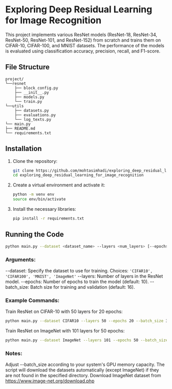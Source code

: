 # Exploring Deep Residual Learning for Image Recognition

This project implements various ResNet models (ResNet-18, ResNet-34, ResNet-50, ResNet-101, and ResNet-152) from scratch and trains them on CIFAR-10, CIFAR-100, and MNIST datasets. The performance of the models is evaluated using classification accuracy, precision, recall, and F1-score.

## File Structure
```
project/
└──resnet
    ├── block_config.py
    ├── __init__.py
    ├── models.py
    └── train.py
└──utils
    ├── datasets.py
    ├── evaluations.py
    └── log_texts.py
└── main.py
├── README.md
└── requirements.txt

```


## Installation

1. Clone the repository:
    ```bash
    git clone https://github.com/mohtasimhadi/exploring_deep_residual_learning_for_image_recognition.git
    cd exploring_deep_residual_learning_for_image_recognition
    ```

2. Create a virtual environment and activate it:
    ```bash
    python -m venv env
    source env/bin/activate
    ```

3. Install the necessary libraries:
    ```bash
    pip install -r requirements.txt
    ```

## Running the Code

```bash
python main.py --dataset <dataset_name> --layers <num_layers> [--epochs <num_epochs>] [--batch_size <batch_size>]
```

### Arguments:
--dataset: Specify the dataset to use for training.
  Choices: `'CIFAR10', 'CIFAR100', 'MNIST', 'ImageNet'`
--layers: Number of layers in the ResNet model.
--epochs: Number of epochs to train the model (default: 10).
--batch_size: Batch size for training and validation (default: 16).

### Example Commands:
Train ResNet on CIFAR-10 with 50 layers for 20 epochs:
```bash
python main.py --dataset CIFAR10 --layers 50 --epochs 20 --batch_size 32
```
Train ResNet on ImageNet with 101 layers for 50 epochs:
```bash
python main.py --dataset ImageNet --layers 101 --epochs 50 --batch_size 64
```
### Notes:
Adjust --batch_size according to your system's GPU memory capacity.
The script will download the datasets automatically (except ImageNet) if they are not found in the specified directory. Download ImageNet dataset from https://www.image-net.org/download.php
